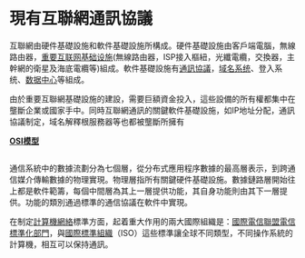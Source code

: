 # 現有互聯網通訊協議

互聯網由硬件基礎設施和軟件基礎設施所構成。硬件基礎設施由客戶端電腦，無線路由器，[重要互联网基础设施](https://zh.wikipedia.org/wiki/%E9%87%8D%E8%A6%81%E4%BA%92%E8%81%AF%E7%B6%B2%E5%9F%BA%E7%A4%8E%E8%A8%AD%E6%96%BD)(無線路由器，ISP接入樞紐，光纖電纜，交換器，主幹網的衛星及海底電纜等)組成。軟件基礎設施有[通訊協議](https://zh.wikipedia.org/zh-hant/%E7%BD%91%E9%99%85%E5%8D%8F%E8%AE%AE)，[域名系统](https://zh.wikipedia.org/wiki/%E5%9F%9F%E5%90%8D%E7%B3%BB%E7%BB%9F)、登入系统、[数据中心](https://zh.wikipedia.org/wiki/%E6%95%B0%E6%8D%AE%E4%B8%AD%E5%BF%83)等組成。

由於重要互聯網基礎設施的建設，需要巨額資金投入，這些設備的所有權都集中在壟斷企業或國家手中。同時互聯網通訊的關鍵軟件基礎設施，如IP地址分配，通訊協議制定，域名解釋根服務器等也都被壟斷所擁有

[**OSI模型**](https://zh.wikipedia.org/zh-hant/OSI%E6%A8%A1%E5%9E%8B)

<figure><img src="../../../.gitbook/assets/image (2).png" alt=""><figcaption></figcaption></figure>

通信系統中的數據流劃分為七個層，從分布式應用程序數據的最高層表示，到跨通信媒介傳輸數據的物理實現。物理層指所有關鍵硬件基礎設施。數據鏈路層開始往上都是軟件範籌，每個中間層為其上一層提供功能，其自身功能則由其下一層提供。功能的類別通過標準的通信協議在軟件中實現。

在制定[計算機網絡](https://zh.wikipedia.org/wiki/%E8%AE%A1%E7%AE%97%E6%9C%BA%E7%BD%91%E7%BB%9C)標準方面，起着重大作用的兩大國際組織是：[國際電信聯盟電信標準化部門](https://zh.wikipedia.org/wiki/%E5%9C%8B%E9%9A%9B%E9%9B%BB%E4%BF%A1%E8%81%AF%E7%9B%9F%E9%9B%BB%E4%BF%A1%E6%A8%99%E6%BA%96%E5%8C%96%E9%83%A8%E9%96%80)，與[國際標準組織](https://zh.wikipedia.org/wiki/%E5%9B%BD%E9%99%85%E6%A0%87%E5%87%86%E7%BB%84%E7%BB%87)（ISO）這些標準讓全球不同類型，不同操作系統的計算機，相互可以保持通訊。
